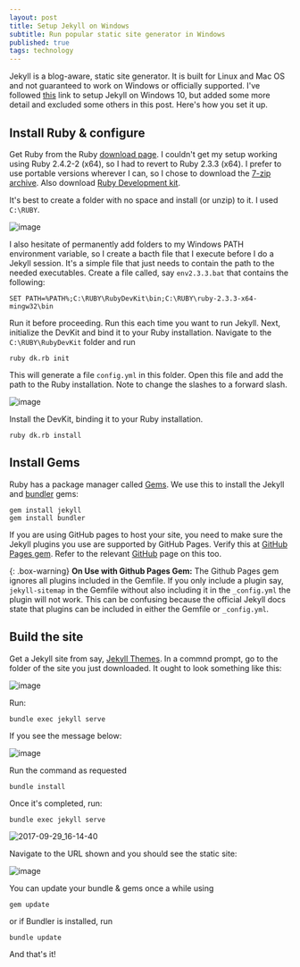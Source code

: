 ```yaml
---
layout: post
title: Setup Jekyll on Windows
subtitle: Run popular static site generator in Windows
published: true
tags: technology
---
```


Jekyll is a blog-aware, static site generator. It is built for Linux and Mac OS and not guaranteed to work on Windows or officially supported. I've followed [this](http://jekyll-windows.juthilo.com/) link to setup Jekyll on Windows 10, but added some more detail and excluded some others in this post. Here's how you set it up.


## Install Ruby & configure

Get Ruby from the Ruby [download page](https://rubyinstaller.org/downloads/). I couldn't get my setup working using Ruby 2.4.2-2 (x64), so I had to revert to Ruby 2.3.3 (x64). I prefer to use portable versions wherever I can, so I chose to download the [7-zip archive](https://dl.bintray.com/oneclick/rubyinstaller/ruby-2.3.3-x64-mingw32.7z). Also download [Ruby Development kit](https://dl.bintray.com/oneclick/rubyinstaller/DevKit-mingw64-64-4.7.2-20130224-1432-sfx.exe).

It's best to create a folder with no space and install (or unzip) to it. I used `C:\RUBY`.

![image](https://user-images.githubusercontent.com/327990/31006103-eefd40bc-a52d-11e7-91ee-bea3aaebb373.png)

I also hesitate of permanently add folders to my Windows PATH environment variable, so I create a bacth file that I execute before I do a Jekyll session. It's a simple file that just needs to contain the path to the needed executables. Create a file called, say `env2.3.3.bat` that contains the following: 

```
SET PATH=%PATH%;C:\RUBY\RubyDevKit\bin;C:\RUBY\ruby-2.3.3-x64-mingw32\bin
```

Run it before proceeding. Run this each time you want to run Jekyll. Next, initialize the DevKit and bind it to your Ruby installation. Navigate to the `C:\RUBY\RubyDevKit` folder and run

```
ruby dk.rb init
```

This will generate a file `config.yml` in this folder. Open this file and add the path to the Ruby installation. Note to change the slashes to a forward slash.

![image](https://user-images.githubusercontent.com/327990/31006247-85836fac-a52e-11e7-963f-be5f21f6c0a6.png)

Install the DevKit, binding it to your Ruby installation.

```
ruby dk.rb install
```

## Install Gems

Ruby has a package manager called [Gems](http://guides.rubygems.org/what-is-a-gem/). We use this to install the Jekyll and [bundler](http://gembundler.com/) gems:

```
gem install jekyll
gem install bundler
```

If you are using GitHub pages to host your site, you need to make sure the Jekyll plugins you use are supported by GitHub Pages. Verify this at [GitHub Pages gem](https://github.com/github/pages-gem). Refer to the relevant [GitHub](https://help.github.com/articles/configuring-jekyll/) page on this too.



{: .box-warning}
**On Use with Github Pages Gem:** The Github Pages gem ignores all plugins included in the Gemfile. If you only include a plugin say, `jekyll-sitemap` in the Gemfile without also including it in the `_config.yml` the plugin will not work. This can be confusing because the official Jekyll docs state that plugins can be included in either the Gemfile or `_config.yml`.


## Build the site

Get a Jekyll site from say, [Jekyll Themes](http://jekyllthemes.org/themes/jekflix/). In a commnd prompt, go to the folder of the site you just downloaded. It ought to look something like this:

![image](https://user-images.githubusercontent.com/327990/31006731-896b557e-a530-11e7-832e-2390d3fb09bb.png)

Run:

```
bundle exec jekyll serve
```

If you see the message below:

![image](https://user-images.githubusercontent.com/327990/31006776-c537317c-a530-11e7-9902-339d97fd8b9b.png)

Run the command as requested

```
bundle install
```

Once it's completed, run:

```
bundle exec jekyll serve
```
![2017-09-29_16-14-40](https://user-images.githubusercontent.com/327990/31006926-5649ec72-a531-11e7-9cde-867d473547af.gif)

Navigate to the URL shown and you should see the static site:

![image](https://user-images.githubusercontent.com/327990/31007020-a22774de-a531-11e7-85a5-96586294edc4.png)

You can update your bundle & gems once a while using

```
gem update
```

or if Bundler is installed, run

```
bundle update
```

And that's it! 
